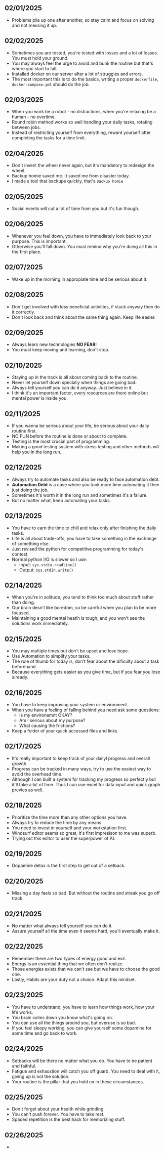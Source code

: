 ## 02/01/2025
- Problems pile up one after another, so stay calm and focus on solving and not messing it up.

## 02/02/2025
- Sometimes you are tested, you're tested with losses and a lot of losses. You must hold your ground.
- You may always feel the urge to avoid and bunk the routine but that's where you start to fall.
- Installed docker on our server after a lot of struggles and errors.
- The most important this is to do the basics, writing a proper `dockerfile`, `docker-compose.yml` should do the job. 

## 02/03/2025
- When you work be a robot - no distractions, when you're relaxing be a human - no overtime.
- Round robin method works so well handling your daily tasks, rotating between jobs.
- Instead of restricting yourself from everything, reward yourself after completing the tasks for a time limit.

## 02/04/2025
- Don't invent the wheel never again, but it's mandatory to redesign the wheel.
- Backup homie saved me. It saved me from disaster today.
- I made a tool that backups quickly, that's `Backuo homie`

## 02/05/2025
- Social events will cut a lot of time from you but it's fun though. 

## 02/06/2025
- Whenever you feel down, you have to immediately look back to your purpose. This is important.
- Otherwise you'll fall down. You must remind why you're doing all this in the first place. 

## 02/07/2025
- Wake up in the morning in appropiate time and be serious about it.

## 02/08/2025
- Don't get involved with less beneficial activities, if stuck anyway then do it correctly.
- Don't look back and think about the same thing again. Keep life easier.

## 02/09/2025
- Always learn new technologies **NO FEAR**!
- You must keep moving and learning, don't stop.

## 02/10/2025
- Staying up in the track is all about coming back to the routine.
- Never let yourself down specially when things are going bad.
- Always tell yourself you can do it anyway. Just believe in it.
- I think it's an important factor, every resources are there online but mental power is inside you.

## 02/11/2025
- If you wanna be serious about your life, be serious about your daily routine first.
- NO FUN before the routine is done or about to complete.
- Testing is the most crucial part of programming.
- Making a good testing system with stress testing and other methods will help you in the long run.

## 02/12/2025
- Always try to automate tasks and also be ready to face automation debt.
- **Automation Debt** is a case where you took more time automating it then just doing the job.
- Sometimes it's worth it in the long run and sometimes it's a failure.
- But no matter what, keep automating your tasks.

## 02/13/2025
- You have to earn the time to chill and relax only after finishing the daily tasks.
- Life is all about trade-offs, you have to take something in the exchange of something else.
- Just revised the python for competitive programming for today's contest.
- Normal python I/O is slower so I use:
  - Input: `sys.stdin.readline() `
  - Output: `sys.stdin.write() `

## 02/14/2025
- When you're in solitude, you tend to think too much about stuff rather than doing.
- Our brain desn't like boredom, so be careful when you plan to be more focused.
- Maintaining a good mental heatlh is tough, and you won't see the solutions work immediately.

## 02/15/2025
- You may multiple times but don't be upset and lose hope.
- Use Automation to simplify your tasks.
- The rule of thumb for today is, don't fear about the dificulty about a task beforehand.
- Because everything gets easier as you give time, but if you fear you lose already. 

## 02/16/2025
- You have to keep improving your system or environment.
- When you have a feeling of falling behind you need ask some questions:
  - Is my environemnt OKAY?
  - Am I serious about my purpose?
  - What causing the frictions?
- Keep a folder of your quick accessed files and links.

## 02/17/2025
- It's really important to keep track of your dailyl progress and overall growth.
- Progress can be tracked in many ways, try to use the easiest way to avoid the overhead time.
- Although I can built a system for tracking my progress so perfectly but it'll take a lot of time. Thus I can use excel for data input and quick graph previes as well. 

## 02/18/2025
- Prioritize the time more than any other options you have.
- Always try to reduce the time by any means.
- You need to invest in yourself and your workstation first.
- Windsurf editor seems so great, it's first impresison to me was superb.
- Trying out this editor to user the superpower of AI.

## 02/19/2025
- Dopamine detox is the first step to get out of a setback.

## 02/20/2025
- Missing a day feels so bad. But without the routine and streak you go off track. 

## 02/21/2025
- No matter what always tell yourself you can do it.
- Assure yourself all the time even it seems hard, you'll eventually make it.

## 02/22/2025
- Remember there are two types of energy good and evil.
- Energy is an essential thing that we often don't realize.
- Those energies exists that we can't see but we have to choose the good one.
- Lastly, Habits are your duty not a choice. Adapt this mindset.

## 02/23/2025
- You have to understand, you have to learn how things work, how your life works.
- You brain calms down you know what's going on.
- You can use all the things around you, but overuse is so bad.
- If you feel sleepy working, you can give yourself some dopamine for some time and go back to work.

## 02/24/2025
- Setbacks will be there no matter what you do. You have to be patient and faithful.
- Fatigue and exhaustion will catch you off guard. You need to deal with it, giving up is not the solution.
- Your routine is the pillar that you hold on in these circumstances.

## 02/25/2025
- Don't forget about your health while grinding.
- You can't push forever. You have to take rest.
- Spaced repetition is the best hack for memorizing stuff. 

## 02/26/2025
- 